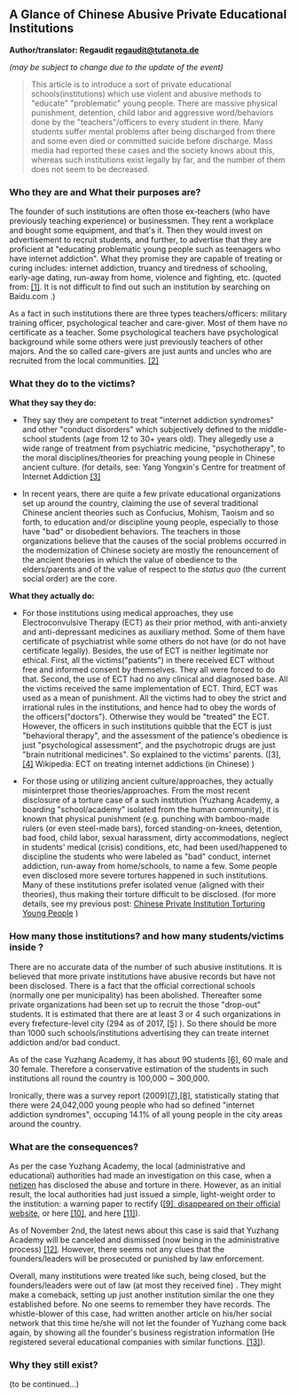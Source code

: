 ﻿---
---

## A Glance of Chinese Abusive Private Educational Institutions

**Author/translator: Regaudit <regaudit@tutanota.de>**  

_(may be subject to change due to the update of the event)_  

> This article is to introduce a sort of private educational schools(institutions) which use violent and abusive methods to "educate" "problematic" young people. There are massive physical punishment, detention, child labor and aggressive word/behaviors done by the "teachers"/officers to every student in there. Many students suffer mental problems after being discharged from there and some even died or committed suicide before discharge. Mass media had reported these cases and the society knows about this, whereas such institutions exist legally by far, and the number of them does not seem to be decreased.  

### Who they are and What their purposes are?

The founder of such institutions are often those ex-teachers (who have previously teaching experience) or businessmen. They rent a workplace and bought some equipment, and that's it. Then they would invest on advertisement to recruit students, and further, to advertise that they are proficient at "educating problematic young people such as teenagers who have internet addiction". What they promise they are capable of treating or curing includes: internet addiction, truancy and tiredness of schooling, early-age dating, run-away from home, violence and fighting, etc. (quoted from: [[1]](http://www.qsnjyw.com/). It is not difficult to find out such an institution by searching on Baidu.com .)

As a fact in such institutions there are three types teachers/officers: military training officer, psychological teacher and care-giver. Most of them have no certificate as a teacher. Some psychological teachers have psychological background while some others were just previously teachers of other majors. And the so called care-givers are just aunts and uncles who are recruited from the local communities. [[2]](http://zhenhua.163.com/14/0622/09/9VB6IMNJ000465B7.html)  

<!--more--> 

### What they do to the victims?

**What they say they do:** 
- They say they are competent to treat "internet addiction syndromes" and other "conduct disorders" which subjectively defined to the middle-school students (age from 12 to 30+ years old). They allegedly use a wide range of treatment from psychiatric medicine, "psychotherapy", to the moral disciplines/theories for preaching young people in Chinese ancient culture. (for details, see: Yang Yongxin's Centre for treatment of Internet Addiction [[3]](https://en.wikipedia.org/wiki/Yang_Yongxin)   

- In recent years, there are quite a few private educational organizations set up around the country, claiming the use of several traditional Chinese ancient theories such as Confucius, Mohism, Taoism and so forth, to education and/or discipline young people, especially to those have "bad" or disobedient behaviors. The teachers in those organizations believe that the causes of the social problems occurred in the modernization of Chinese society are mostly the renouncement of the ancient theories in which the value of obedience to the elders/parents and of the value of respect to the _status quo_ (the current social order) are the core.   

**What they actually do:**
- For those institutions using medical approaches, they use Electroconvulsive Therapy (ECT) as their prior method, with anti-anxiety and anti-depressant medicines as auxiliary method. Some of them have certificate of psychiatrist while some others do not have (or do not have certificate legally). Besides, the use of ECT is neither legitimate nor ethical. First, all the victims("patients") in there received ECT without free and informed consent by themselves. They all were forced to do that. Second, the use of ECT had no any clinical and diagnosed base. All the victims received the same implementation of ECT. Third, ECT was used as a mean of punishment. All the victims had to obey the strict and irrational rules in the institutions, and hence had to obey the words of the officers("doctors"). Otherwise they would be "treated" the ECT. However, the officers in such institutions quibble that the ECT is just "behavioral therapy", and the assessment of the patience's obedience is just "psychological assessment", and the psychotropic drugs are just "brain nutritional medicines". So explained to the victims' parents. ([3], [[4]](https://zh.wikipedia.org/wiki/%E7%94%B5%E5%87%BB%E6%B3%95%E6%B2%BB%E7%96%97%E7%BD%91%E7%BB%9C%E6%88%90%E7%98%BE%E7%97%87) Wikipedia: ECT on treating internet addictions (in Chinese) ) 

- For those using or utilizing ancient culture/approaches, they actually misinterpret those theories/approaches. From the most recent disclosure of a torture case of a such institution (Yuzhang Academy, a boarding "school/academy" isolated from the human community), it is known that physical punishment (e.g. punching with bamboo-made rulers (or even steel-made bars), forced standing-on-knees, detention, bad food, child labor, sexual harassment, dirty accommodations, neglect in students' medical (crisis) conditions, etc, had been used/happened to discipline the students who were labeled as "bad" conduct, internet addiction, run-away from home/schools, to name a few. Some people even disclosed more severe tortures happened in such institutions. Many of these institutions prefer isolated venue (aligned with their theories), thus making their torture difficult to be disclosed. (for more details, see my previous post: [Chinese Private Institution Torturing Young People](https://regaudit.github.io/survivor-cn/posts/Chinese-private-institution-torturing-young-people.html) )     

### How many those institutions? and how many students/victims inside ? 

There are no accurate data of the number of such abusive institutions. It is believed that more private institutions have abusive records but have not been disclosed. There is a fact that the official correctional schools (normally one per municipality) has been abolished. Thereafter some private organizations had been set up to recruit the those "drop-out" students. It is estimated that there are at least 3 or 4 such organizations in every frefecture-level city (294 as of 2017, [[5]](https://zh.wikipedia.org/zh-hans/%E5%9C%B0%E7%BA%A7%E5%B8%82) ). So there should be more than 1000 such schools/institutions advertising they can treate internet addiction and/or bad conduct.  

As of the case Yuzhang Academy, it has about 90 students [[6]](http://news.163.com/17/1101/08/D255N6A20001875P.html), 60 male and 30 female. Therefore a conservative estimation of the students in such institutions all round the country is 100,000 ~ 300,000. 

Ironically, there was a survey report (2009)[[7]](http://edu.qq.com/a/20100201/000119_1.htm),[[8]](http://mat1.gtimg.com/edu/pdf/wangyinbaogao.pdf), statistically stating that there were 24,042,000 young people who had so defined "internet addiction syndromes", occuping 14.1% of all young people in the city areas around the country.  

### What are the consequences?

As per the case Yuzhang Academy, the local (administrative and educational) authorities had made an investigation on this case, when a [netizen](https://www.zhihu.com/people/wei-jia-fu-98/) has disclosed the abuse and torture in there. However, as an initial result, the local authorities had just issued a simple, light-weight order to the institution: a warning paper to rectify ([[9], disappeared on their official website](http://qshjy.ncqsh.gov.cn/), or here [[10]](http://news.163.com/17/1031/01/D21QMHDI000187VI.html), and here [[11]](http://www.bjnews.com.cn/news/2017/10/30/462218.html)).  

As of November 2nd, the latest news about this case is said that Yuzhang Academy will be canceled and dismissed (now being in the administrative process) [[12]](http://www.bjnews.com.cn/news/2017/11/02/462619.html). However, there seems not any clues that the founders/leaders will be prosecuted or punished by law enforcement.  

Overall, many institutions were treated like such, being closed, but the founders/leaders were out of law (at most they received fine) . They might make a comeback, setting up just another institution similar the one they established before. No one seems to remember they have records. The whistle-blower of this case, had written another article on his/her social network that this time he/she will not let the founder of Yuzhang come back again, by showing all the founder's business registration information (He registered several educational companies with similar functions. [[13]](https://zhuanlan.zhihu.com/p/30692950)).   


### Why they still exist?

(to be continued...)

